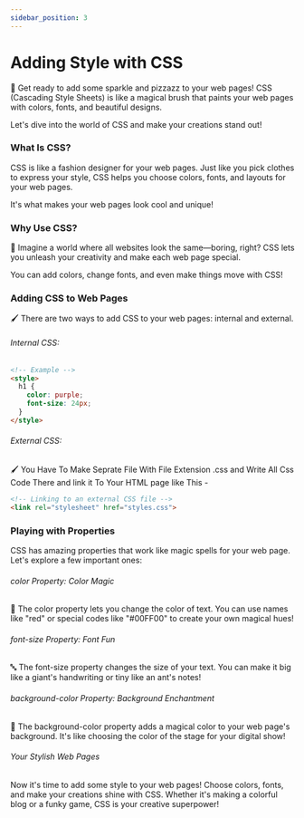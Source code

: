 ```yaml
---
sidebar_position: 3
---
```


# Adding Style with CSS

🎨 Get ready to add some sparkle and pizzazz to your web pages! CSS (Cascading Style Sheets) is like a magical brush that paints your web pages with colors, fonts, and beautiful designs. 

Let's dive into the world of CSS and make your creations stand out!

### What Is CSS?

CSS is like a fashion designer for your web pages. Just like you pick clothes to express your style, CSS helps you choose colors, fonts, and layouts for your web pages. 

It's what makes your web pages look cool and unique!

### Why Use CSS?

🌈 Imagine a world where all websites look the same—boring, right? CSS lets you unleash your creativity and make each web page special. 

You can add colors, change fonts, and even make things move with CSS!

### Adding CSS to Web Pages

🖌️ There are two ways to add CSS to your web pages: internal and external.

###### Internal CSS:

```html
<!-- Example -->
<style>
  h1 {
    color: purple;
    font-size: 24px;
  }
</style>
```
###### External CSS:

🖌️ You Have To Make Seprate File With File Extension .css and Write All Css Code There and link it To Your HTML page like This -

```html
<!-- Linking to an external CSS file -->
<link rel="stylesheet" href="styles.css">
```
### Playing with Properties

CSS has amazing properties that work like magic spells for your web page. Let's explore a few important ones:

###### color Property: Color Magic

🌈 The color property lets you change the color of text. You can use names like "red" or special codes like "#00FF00" to create your own magical hues!

###### font-size Property: Font Fun
🔤 The font-size property changes the size of your text. You can make it big like a giant's handwriting or tiny like an ant's notes!

###### background-color Property: Background Enchantment
🎨 The background-color property adds a magical color to your web page's background. It's like choosing the color of the stage for your digital show!

###### Your Stylish Web Pages

Now it's time to add some style to your web pages! Choose colors, fonts, and make your creations shine with CSS. Whether it's making a colorful blog or a funky game, CSS is your creative superpower!



